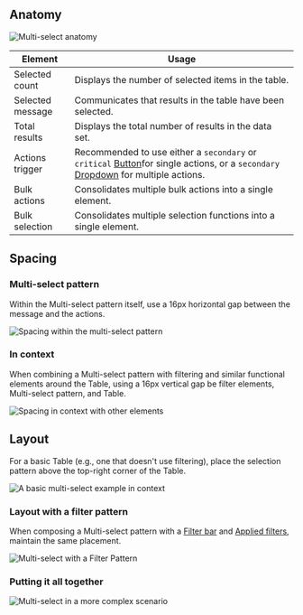 ## Anatomy

![Multi-select anatomy](/assets/patterns/table-multi-select/selection-anatomy.png)

| Element | Usage | 
|---------|-------|
| Selected count | Displays the number of selected items in the table. |
| Selected message | Communicates that results in the table have been selected. |
| Total results  | Displays the total number of results in the data set. |
| Actions trigger | Recommended to use either a `secondary` or `critical` [Button](/components/button)for single actions, or a `secondary` [Dropdown](/components/dropdown) for multiple actions. |
| Bulk actions | Consolidates multiple bulk actions into a single element. |
| Bulk selection | Consolidates multiple selection functions into a single element. |

## Spacing

### Multi-select pattern

Within the Multi-select pattern itself, use a 16px horizontal gap between the message and the actions.

![Spacing within the multi-select pattern](/assets/patterns/table-multi-select/multi-select-pattern-spacing.png)

### In context

When combining a Multi-select pattern with filtering and similar functional elements around the Table, using a 16px vertical gap be filter elements, Multi-select pattern, and Table.

![Spacing in context with other elements](/assets/patterns/table-multi-select/multi-select-in-context-spacing.png)

## Layout

For a basic Table (e.g., one that doesn't use filtering), place the selection pattern above the top-right corner of the Table.

![A basic multi-select example in context](/assets/patterns/table-multi-select/multi-select-in-context-basic.png)

### Layout with a filter pattern

When composing a Multi-select pattern with a [Filter bar](/patterns/filter-patterns?tab=specifications#filter-bar-1) and [Applied filters](/patterns/filter-patterns?tab=specifications#applied-filters-1), maintain the same placement.

![Multi-select with a Filter Pattern](/assets/patterns/table-multi-select/multi-select-in-context-filters.png)

### Putting it all together

![Multi-select in a more complex scenario](/assets/patterns/table-multi-select/multi-select-in-context-complex-example.png)

